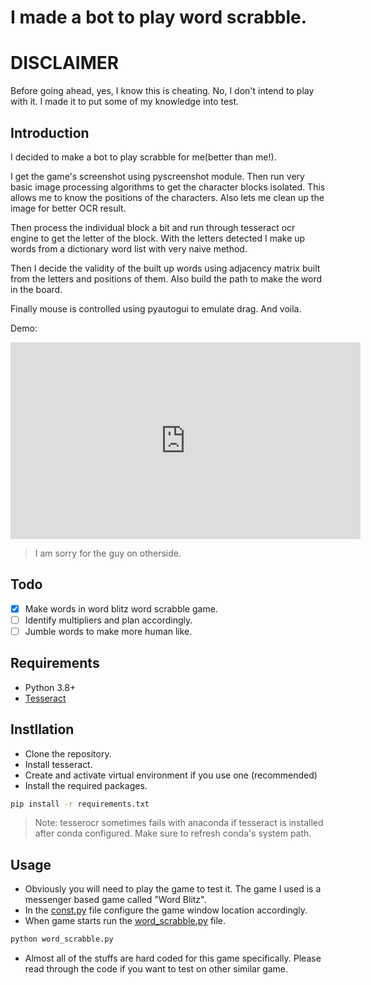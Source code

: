 # I made a bot to play word scrabble.

# DISCLAIMER
Before going ahead, yes, I know this is cheating. No, I don't intend to play with it. I made it to put some of my knowledge into test.

## Introduction
I decided to make a bot to play scrabble for me(better than me!). 

I get the game's screenshot using pyscreenshot module. Then run very basic image processing algorithms to get the character blocks isolated. This allows me to know the positions of the characters. Also lets me clean up the image for better OCR result.

Then process the individual block a bit and run through tesseract ocr engine to get the letter of the block. With the letters detected I make up words from a dictionary word list with very naive method.

Then I decide the validity of the built up words using adjacency matrix built from the letters and positions of them. Also build the path to make the word in the board.

Finally mouse is controlled using pyautogui to emulate drag. And voila.

Demo:

<iframe width="560" height="315" src="https://www.youtube.com/embed/ScsF-_AQCD8" frameborder="0" allow="accelerometer; autoplay; clipboard-write; encrypted-media; gyroscope; picture-in-picture" allowfullscreen></iframe>

> I am sorry for the guy on otherside.

## Todo
- [x] Make words in word blitz word scrabble game.
- [ ] Identify multipliers and plan accordingly.
- [ ] Jumble words to make more human like.

## Requirements
* Python 3.8+
* [Tesseract](https://github.com/tesseract-ocr/tesseract)

## Instllation
* Clone the repository.
* Install tesseract.
* Create and activate virtual environment if you use one (recommended)
* Install the required packages. 
```bash
pip install -r requirements.txt
```
> Note: tesserocr sometimes fails with anaconda if tesseract is installed after conda configured. Make sure to refresh conda's system path.

## Usage
* Obviously you will need to play the game to test it. The game I used is a messenger based game called "Word Blitz".
* In the [const.py](const.py) file configure the game window location accordingly.
* When game starts run the [word_scrabble.py](word_scrabble.py) file.
```bash
python word_scrabble.py
```
* Almost all of the stuffs are hard coded for this game specifically. Please read through the code if you want to test on other similar game.